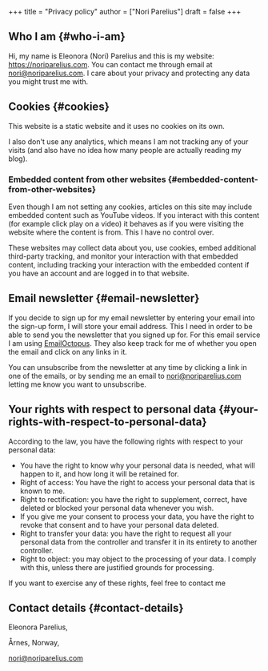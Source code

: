 +++
title = "Privacy policy"
author = ["Nori Parelius"]
draft = false
+++

## Who I am {#who-i-am}

Hi, my name is Eleonora (Nori) Parelius and this is my website: <https://noriparelius.com>. You can contact me through email at nori@noriparelius.com. I care about your privacy and protecting any data you might trust me with.


## Cookies {#cookies}

This website is a static website and it uses no cookies on its own.

I also don't use any analytics, which means I am not tracking any of your visits (and also have no idea how many people are actually reading my blog).


### Embedded content from other websites {#embedded-content-from-other-websites}

Even though I am not setting any cookies, articles on this site may include embedded content such as YouTube videos. If you interact with this content (for example click play on a video) it behaves as if you were visiting the website where the content is from. This I have no control over.

These websites may collect data about you, use cookies, embed additional third-party tracking, and monitor your interaction with that embedded content, including tracking your interaction with the embedded content if you have an account and are logged in to that website.


## Email newsletter {#email-newsletter}

If you decide to sign up for my email newsletter by entering your email into the sign-up form, I will store your email address. This I need in order to be able to send you the newsletter that you signed up for. For this email service I am using [EmailOctopus](https://emailoctopus.com/). They also keep track for me of whether you open the email and click on any links in it.

You can unsubscribe from the newsletter at any time by clicking a link in one of the emails, or by sending me an email to nori@noriparelius.com letting me know you want to unsubscribe.


## Your rights with respect to personal data {#your-rights-with-respect-to-personal-data}

According to the law, you have the following rights with respect to your personal data:

-   You have the right to know why your personal data is needed, what will happen to it, and how long it will be retained for.
-   Right of access: You have the right to access your personal data that is known to me.
-   Right to rectification: you have the right to supplement, correct, have deleted or blocked your personal data whenever you wish.
-   If you give me your consent to process your data, you have the right to revoke that consent and to have your personal data deleted.
-   Right to transfer your data: you have the right to request all your personal data from the controller and transfer it in its entirety to another controller.
-   Right to object: you may object to the processing of your data. I comply with this, unless there are justified grounds for processing.

If you want to exercise any of these rights, feel free to contact me


## Contact details {#contact-details}

Eleonora Parelius,

Årnes, Norway,

nori@noriparelius.com
